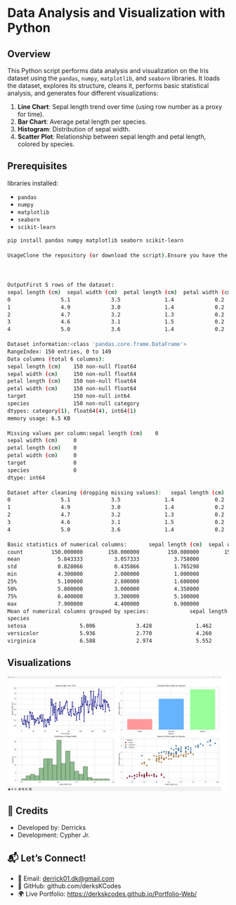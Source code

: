 # Data Analysis and Visualization with Python

## Overview

This Python script performs data analysis and visualization on the Iris dataset using the `pandas`, `numpy`, `matplotlib`, and `seaborn` libraries. It loads the dataset, explores its structure, cleans it, performs basic statistical analysis, and generates four different visualizations:

1.  **Line Chart**:  Sepal length trend over time (using row number as a proxy for time).
2.  **Bar Chart**:  Average petal length per species.
3.  **Histogram**:  Distribution of sepal width.
4.  **Scatter Plot**:  Relationship between sepal length and petal length, colored by species.

## Prerequisites

libraries installed:

-   `pandas`
-   `numpy`
-   `matplotlib`
-   `seaborn`
-   `scikit-learn`

```bash
pip install pandas numpy matplotlib seaborn scikit-learn

UsageClone the repository (or download the script).Ensure you have the required libraries installed.Run the Python script:python your_script_name.py



OutputFirst 5 rows of the dataset:   
sepal length (cm)  sepal width (cm)  petal length (cm)  petal width (cm)  target    species
0                5.1             3.5              1.4             0.2       0  setosa
1                4.9             3.0              1.4             0.2       0  setosa
2                4.7             3.2              1.3             0.2       0  setosa
3                4.6             3.1              1.5             0.2       0  setosa
4                5.0             3.6              1.4             0.2       0  setosa

Dataset information:<class 'pandas.core.frame.DataFrame'>
RangeIndex: 150 entries, 0 to 149
Data columns (total 6 columns):
sepal length (cm)    150 non-null float64
sepal width (cm)     150 non-null float64
petal length (cm)    150 non-null float64
petal width (cm)     150 non-null float64
target               150 non-null int64
species              150 non-null category
dtypes: category(1), float64(4), int64(1)
memory usage: 6.5 KB

Missing values per column:sepal length (cm)    0
sepal width (cm)     0
petal length (cm)    0
petal width (cm)     0
target               0
species              0
dtype: int64

Dataset after cleaning (dropping missing values):   sepal length (cm)  sepal width (cm)  petal length (cm)  petal width (cm)  target    species
0                5.1             3.5              1.4             0.2       0  setosa
1                4.9             3.0              1.4             0.2       0  setosa
2                4.7             3.2              1.3             0.2       0  setosa
3                4.6             3.1              1.5             0.2       0  setosa
4                5.0             3.6              1.4             0.2       0  setosa

Basic statistics of numerical columns:       sepal length (cm)  sepal width (cm)  petal length (cm)  petal width (cm)  target
count         150.000000        150.000000         150.000000        150.000000   150.0
mean            5.843333          3.057333           3.758000          1.199333     1.0
std             0.828066          0.435866           1.765298          0.762238     0.8
min             4.300000          2.000000           1.000000          0.100000     0.0
25%             5.100000          2.800000           1.600000          0.300000     0.0
50%             5.800000          3.000000           4.350000          1.300000     1.0
75%             6.400000          3.300000           5.100000          1.800000     2.0
max             7.900000          4.400000           6.900000          2.500000     2.0
Mean of numerical columns grouped by species:             sepal length (cm)  sepal width (cm)  petal length (cm)  petal width (cm)  target
species
setosa                 5.006             3.428              1.462             0.246     0.0
versicolor             5.936             2.770              4.260             1.326     1.0
virginica              6.588             2.974              5.552             2.026     2.0

```


## Visualizations

![Visualizations](images/Screenshot%202025-04-25%20135933.png)

## 🙌 Credits

* Developed by: Derricks
* Development: Cypher Jr.

## 📬 Let’s Connect!

* 📧 Email: derrick01.dk@gmail.com
* 🐙 GitHub: github.com/derksKCodes
* 🌍 Live Portfolio: https://derkskcodes.github.io/Portfolio-Web/
